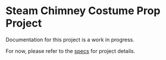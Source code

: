 # Steam Chimney Costume Prop Project
Documentation for this project is a work in progress.

For now, please refer to the [specs](specs.yaml) for project details.
